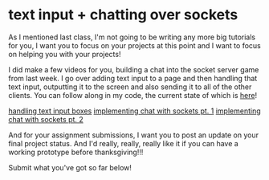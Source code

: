 # text input + chatting over sockets

As I mentioned last class, I'm not going to be writing any more big tutorials for you, I want you to focus on your projects at this point and I want to focus on helping you with your projects!

I did make a few videos for you, building a chat into the socket server game from last week.  I go over adding text input to a page and then handling that text input, outputting it to the screen and also sending it to all of the other clients.  You can follow along in my code, the current state of which is [here](https://github.com/socalledsound/sound-circle-server)!

[handling text input boxes](https://youtu.be/kJjmjeF8Ym4)
[implementing chat with sockets pt. 1](https://youtu.be/I8g99A_8YXM)
[implementing chat with sockets pt. 2](https://youtu.be/GvbRt3q0r0o)


And for your assignment submissions, I want you to post an update on your final project status.  And I'd really, really, really like it if you can have a working prototype before thanksgiving!!!

Submit what you've got so far below!




